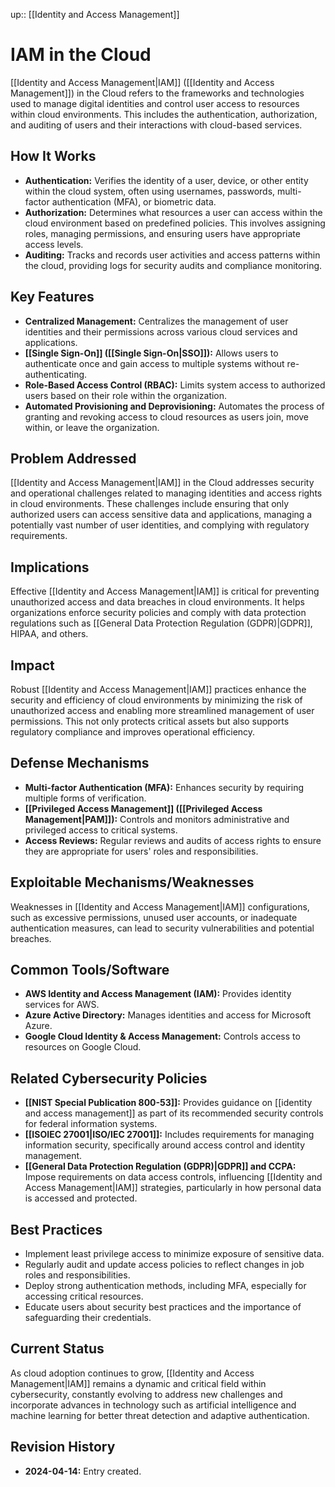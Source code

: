 up:: [[Identity and Access Management]]
# IAM in the Cloud

[[Identity and Access Management|IAM]] ([[Identity and Access Management]]) in the Cloud refers to the frameworks and technologies used to manage digital identities and control user access to resources within cloud environments. This includes the authentication, authorization, and auditing of users and their interactions with cloud-based services.

## How It Works

- **Authentication:** Verifies the identity of a user, device, or other entity within the cloud system, often using usernames, passwords, multi-factor authentication (MFA), or biometric data.
- **Authorization:** Determines what resources a user can access within the cloud environment based on predefined policies. This involves assigning roles, managing permissions, and ensuring users have appropriate access levels.
- **Auditing:** Tracks and records user activities and access patterns within the cloud, providing logs for security audits and compliance monitoring.

## Key Features

- **Centralized Management:** Centralizes the management of user identities and their permissions across various cloud services and applications.
- **[[Single Sign-On]] ([[Single Sign-On|SSO]]):** Allows users to authenticate once and gain access to multiple systems without re-authenticating.
- **Role-Based Access Control (RBAC):** Limits system access to authorized users based on their role within the organization.
- **Automated Provisioning and Deprovisioning:** Automates the process of granting and revoking access to cloud resources as users join, move within, or leave the organization.

## Problem Addressed

[[Identity and Access Management|IAM]] in the Cloud addresses security and operational challenges related to managing identities and access rights in cloud environments. These challenges include ensuring that only authorized users can access sensitive data and applications, managing a potentially vast number of user identities, and complying with regulatory requirements.

## Implications

Effective [[Identity and Access Management|IAM]] is critical for preventing unauthorized access and data breaches in cloud environments. It helps organizations enforce security policies and comply with data protection regulations such as [[General Data Protection Regulation (GDPR)|GDPR]], HIPAA, and others.

## Impact

Robust [[Identity and Access Management|IAM]] practices enhance the security and efficiency of cloud environments by minimizing the risk of unauthorized access and enabling more streamlined management of user permissions. This not only protects critical assets but also supports regulatory compliance and improves operational efficiency.

## Defense Mechanisms

- **Multi-factor Authentication (MFA):** Enhances security by requiring multiple forms of verification.
- **[[Privileged Access Management]] ([[Privileged Access Management|PAM]]):** Controls and monitors administrative and privileged access to critical systems.
- **Access Reviews:** Regular reviews and audits of access rights to ensure they are appropriate for users' roles and responsibilities.

## Exploitable Mechanisms/Weaknesses

Weaknesses in [[Identity and Access Management|IAM]] configurations, such as excessive permissions, unused user accounts, or inadequate authentication measures, can lead to security vulnerabilities and potential breaches.

## Common Tools/Software

- **AWS Identity and Access Management (IAM):** Provides identity services for AWS.
- **Azure Active Directory:** Manages identities and access for Microsoft Azure.
- **Google Cloud Identity & Access Management:** Controls access to resources on Google Cloud.

## Related Cybersecurity Policies

- **[[NIST Special Publication 800-53]]:** Provides guidance on [[identity and access management]] as part of its recommended security controls for federal information systems.
- **[[ISOIEC 27001|ISO/IEC 27001]]:** Includes requirements for managing information security, specifically around access control and identity management.
- **[[General Data Protection Regulation (GDPR)|GDPR]] and CCPA:** Impose requirements on data access controls, influencing [[Identity and Access Management|IAM]] strategies, particularly in how personal data is accessed and protected.

## Best Practices

- Implement least privilege access to minimize exposure of sensitive data.
- Regularly audit and update access policies to reflect changes in job roles and responsibilities.
- Deploy strong authentication methods, including MFA, especially for accessing critical resources.
- Educate users about security best practices and the importance of safeguarding their credentials.

## Current Status

As cloud adoption continues to grow, [[Identity and Access Management|IAM]] remains a dynamic and critical field within cybersecurity, constantly evolving to address new challenges and incorporate advances in technology such as artificial intelligence and machine learning for better threat detection and adaptive authentication.

## Revision History

- **2024-04-14:** Entry created.